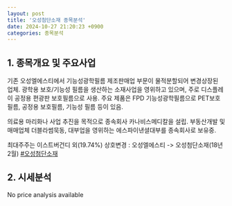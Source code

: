 ```yaml
---
layout: post
title: '오성첨단소재 종목분석'
date: 2024-10-27 21:20:23 +0900
categories: 종목분석
---
```


## 1. 종목개요 및 주요사업

기존 오성엘에스티에서 기능성광학필름 제조판매업 부문이 물적분할되어 변경상장된 업체. 광학용 보호/기능성 필름을 생산하는 소재사업을 영위하고 있으며, 주로 디스플레이 공정용 편광판 보호필름으로 사용. 주요 제품은 FPD 기능성광학필름으로 PET보호필름, 공정용 보호필름, 기능성 필름 등이 있음. 

의료용 마리화나 사업 추진을 목적으로 종속회사 카나비스메디칼을 설립. 부동산개발 및 매매업체 더블라썸묵동, 대부업을 영위하는 에스파이낸셜대부를 종속회사로 보유중.

최대주주는 이스트버건디 외(19.74%) 상호변경 : 오성엘에스티 -> 오성첨단소재(18년2월)
[#오성첨단소재](#)

## 2. 시세분석

No price analysis available
